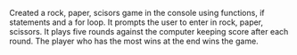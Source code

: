 Created a rock, paper, scisors game in the console using functions, if statements and a for loop. It prompts
the user to enter in rock, paper, scissors. It plays five rounds against the computer keeping score after each round. 
The player who has the most wins at the end wins the game. 